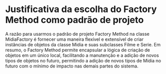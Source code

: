 # Justificativa da escolha do Factory Method como padrão de projeto

A razão para usarmos o padrão de projeto Factory Method na classe MidiaFactory é fornecer uma maneira flexível e extensível de criar instâncias de objetos da classe Midia e suas subclasses Filme e Serie. Em resumo, o Factory Method permite encapsular a lógica de criação de objetos em um único local, facilitando a manutenção e a adição de novos tipos de objetos no futuro, permitindo a adição de novos tipos de Mídia no futuro com o mínimo de impacto nas demais partes do sistema.
